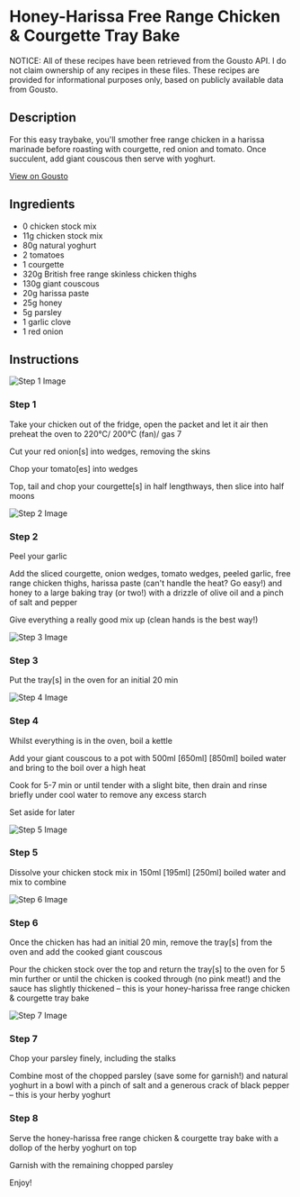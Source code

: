# Honey-Harissa Free Range Chicken & Courgette Tray Bake

NOTICE: All of these recipes have been retrieved from the Gousto API. I do not claim ownership of any recipes in these files. These recipes are provided for informational purposes only, based on publicly available data from Gousto.

## Description

For this easy traybake, you'll smother free range chicken in a harissa marinade before roasting with courgette, red onion and tomato. Once succulent, add giant couscous then serve with yoghurt.

[View on Gousto](https://www.gousto.co.uk/recipes/cookbook/honey-harissa-free-range-chicken-courgette-tray-bake)

## Ingredients

- 0 chicken stock mix
- 11g chicken stock mix
- 80g natural yoghurt
- 2 tomatoes
- 1 courgette
- 320g British free range skinless chicken thighs
- 130g giant couscous
- 20g harissa paste
- 25g honey
- 5g parsley
- 1 garlic clove
- 1 red onion

## Instructions

![Step 1 Image](https://production-media.gousto.co.uk/cms/recipe-step-image/Step-1-copy-1679990763558-x200.jpg)

### Step 1

Take your chicken out of the fridge, open the packet and let it air then preheat the oven to 220°C/ 200°C (fan)/ gas 7

Cut your red onion[s] into wedges, removing the skins

Chop your tomato[es] into wedges

Top, tail and chop your courgette[s] in half lengthways, then slice into half moons

![Step 2 Image](https://production-media.gousto.co.uk/cms/recipe-step-image/Step-2-1679990770637-x200.jpg)

### Step 2

Peel your garlic

Add the sliced courgette, onion wedges, tomato wedges, peeled garlic, free range chicken thighs, harissa paste (can't handle the heat? Go easy!) and honey to a large baking tray (or two!) with a drizzle of olive oil and a pinch of salt and pepper

Give everything a really good mix up (clean hands is the best way!)

![Step 3 Image](https://production-media.gousto.co.uk/cms/recipe-step-image/Step-3-1679990775435-x200.jpg)

### Step 3

Put the tray[s]<span class="text-danger"> </span>in the oven for an initial 20 min

![Step 4 Image](https://production-media.gousto.co.uk/cms/recipe-step-image/Step-4-1679990780281-x200.jpg)

### Step 4

Whilst everything is in the oven, boil a kettle

Add your giant couscous to a pot with 500ml <span class="text-purple">[650ml]</span> <span class="text-danger">[850ml]</span> boiled water and bring to the boil over a high heat

Cook for 5-7 min or until tender with a slight bite, then drain and rinse briefly under cool water to remove any excess starch

Set aside for later

![Step 5 Image](https://production-media.gousto.co.uk/cms/recipe-step-image/Step-5-1679990786284-x200.jpg)

### Step 5

Dissolve your chicken stock mix in 150ml <span class="text-purple">[195ml]</span> <span class="text-danger">[250ml]</span> boiled water and mix to combine

![Step 6 Image](https://production-media.gousto.co.uk/cms/recipe-step-image/Step-6-1679990792219-x200.jpg)

### Step 6

Once the chicken has had an initial 20 min, remove the tray[s] from the oven and add the cooked giant couscous

Pour the chicken stock over the top and return the tray[s] to the oven for 5 min further or until the chicken is cooked through (no pink meat!) and the sauce has slightly thickened – this is your honey-harissa free range chicken & courgette tray bake

![Step 7 Image](https://production-media.gousto.co.uk/cms/recipe-step-image/Step-7-1679990795722-x200.jpg)

### Step 7

Chop your parsley finely, including the stalks

Combine most of the chopped parsley (save some for garnish!) and natural yoghurt in a bowl with a pinch of salt and a generous crack of black pepper – this is your herby yoghurt

### Step 8

Serve the honey-harissa free range chicken & courgette tray bake with a dollop of the herby yoghurt on top

Garnish with the remaining chopped parsley

Enjoy!

